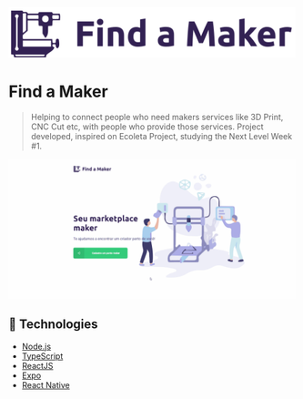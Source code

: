 <p align="center"><img src="https://raw.githubusercontent.com/ViniciusGambi/find-a-maker/master/web/src/assets/logo.svg"></p>

# Find a Maker
> Helping to connect people who need makers services like 3D Print, CNC Cut etc, with people who provide those services. Project developed, inspired on Ecoleta Project, studying the Next Level Week #1.

<p align="center"><img src="https://github.com/ViniciusGambi/find-a-maker/blob/master/.github/web.gif?raw=true"></p>

## :rocket: Technologies

- [Node.js][nodejs]
- [TypeScript][typescript]
- [ReactJS][reactjs]
- [Expo][expo]
- [React Native][rn]

[nodejs]: https://nodejs.org/
[typescript]: https://www.typescriptlang.org/
[reactjs]: https://reactjs.org
[expo]: https://expo.io/
[rn]: https://facebook.github.io/react-native/